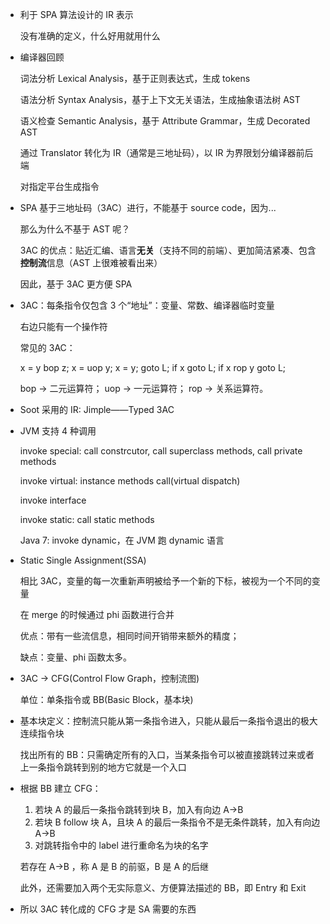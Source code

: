 * 利于 SPA 算法设计的 IR 表示

  没有准确的定义，什么好用就用什么

* 编译器回顾

  词法分析 Lexical Analysis，基于正则表达式，生成 tokens

  语法分析 Syntax Analysis，基于上下文无关语法，生成抽象语法树 AST

  语义检查 Semantic Analysis，基于 Attribute Grammar，生成 Decorated AST

  通过 Translator 转化为 IR（通常是三地址码），以 IR 为界限划分编译器前后端

  对指定平台生成指令

* SPA 基于三地址码（3AC）进行，不能基于 source code，因为...

  那么为什么不基于 AST 呢？

  3AC 的优点：贴近汇编、语言**无关**（支持不同的前端）、更加简洁紧凑、包含**控制流**信息（AST 上很难被看出来）

  因此，基于 3AC 更方便 SPA

* 3AC：每条指令仅包含 3 个“地址”：变量、常数、编译器临时变量

  右边只能有一个操作符

  常见的 3AC：

  x = y bop z; x = uop y; x = y; goto L; if x goto L; if x rop y goto L;

  bop -> 二元运算符； uop -> 一元运算符； rop -> 关系运算符。

* Soot 采用的 IR: Jimple——Typed 3AC

* JVM 支持 4 种调用

  invoke special: call constrcutor, call superclass methods, call private methods

  invoke virtual: instance methods call(virtual dispatch)

  invoke interface

  invoke static: call static methods

  Java 7: invoke dynamic，在 JVM 跑 dynamic 语言

* Static Single Assignment(SSA)

  相比 3AC，变量的每一次重新声明被给予一个新的下标，被视为一个不同的变量

  在 merge 的时候通过 phi 函数进行合并

  优点：带有一些流信息，相同时间开销带来额外的精度；

  缺点：变量、phi 函数太多。

* 3AC -> CFG(Control Flow Graph，控制流图)

  单位：单条指令或 BB(Basic Block，基本块)

* 基本块定义：控制流只能从第一条指令进入，只能从最后一条指令退出的极大连续指令块

  找出所有的 BB：只需确定所有的入口，当某条指令可以被直接跳转过来或者上一条指令跳转到别的地方它就是一个入口
  
* 根据 BB 建立 CFG：

  1. 若块 A 的最后一条指令跳转到块 B，加入有向边 A->B
  2. 若块 B follow 块 A，且块 A 的最后一条指令不是无条件跳转，加入有向边 A->B
  3. 对跳转指令中的 label 进行重命名为块的名字

  若存在 A->B ，称 A 是 B 的前驱，B 是 A 的后继

  此外，还需要加入两个无实际意义、方便算法描述的 BB，即 Entry 和 Exit

* 所以 3AC 转化成的 CFG 才是 SA 需要的东西
